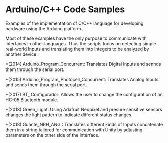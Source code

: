 # Arduino/C++ Code Samples
Examples of the implementation of C/C++ language for developing hardware using the Arduino platform.

Most of these examples have the only purpose to communicate with interfaces in other languages.
Thus the scripts focus on detecting simple real-world Inputs and translating them into integers to be analyzed by another device.

*(2014) Arduino_Program_Concurrent: Translates Digital Inputs and sennds them through the serial port.

*(2015) Arduino_Program_Photocell_Concurrent: Translates Analog Inputs and sends them through the serial port.

*(2017) BT_ Configurador: Allows the user to change the configuration of an HC-05 Bluetooth module.

*(2018) Green_Light: Using Adafruit Neopixel and presure sensitive sensors changes the light pattern to indicate different status changes.

*(2018) Guante_NRH_ANG :  Translates different kinds of Inputs concatenate them in a string tailored for communication with Unity by adjusting parameters on the other side of the interface.


